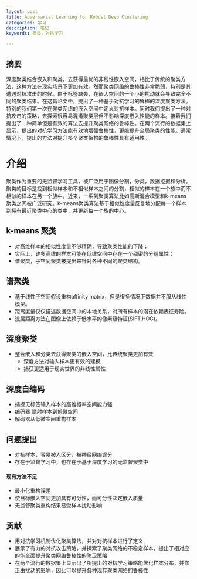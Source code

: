 ```yaml
---
layout: post
title: Adversarial Learning for Robust Deep Clustering
categories: 学习
description: 笔记
keywords: 聚类，对抗学习

---
```


<head>
    <script src="https://cdn.mathjax.org/mathjax/latest/MathJax.js?config=TeX-AMS-MML_HTMLorMML" type="text/javascript"></script>
    <script type="text/x-mathjax-config">
        MathJax.Hub.Config({
            tex2jax: {
            skipTags: ['script', 'noscript', 'style', 'textarea', 'pre'],
            inlineMath: [['$','$']]
            }
        });
    </script>
</head>

## 摘要

​		深度聚类结合嵌入和聚类，去获得最优的非线性嵌入空间，相比于传统的聚类方法，这种方法在现实场景下更加有效。然而聚类网络的鲁棒性非常脆弱，特别是其遭遇对抗攻击的时候。由于标签缺失，在嵌入空间的一个小的扰动就会导致完全不同的聚类结果。在这篇论文中，提出了一种基于对抗学习的鲁棒的深度聚类方法。特别的我们第一次在聚类网络的嵌入空间中定义对抗样本。同时我们提出了一种对抗攻击的策略，去探索很容易混淆聚类层但不影响深度嵌入性能的样本。接着我们提出了一种简单但是有效的算法去提升聚类网络的鲁棒性。在两个流行的数据集上显示，提出的对抗学习方法能有效地增强鲁棒性，更能提升全局聚类的性能。通常情况下，提出的方法对提升多个聚类架构的鲁棒性具有适用性。

# 介绍

​		聚类作为重要的无监督学习工具，被广泛用于图像分割，分类，数据挖掘和分析。聚类的目标是找到相似样本和不相似样本之间的分割，相似的样本在一个族中而不相似的样本在另一个族中。近来，一系列聚类算法比如高斯混合模型和k-means聚类之间被广泛研究。k-means聚类算法基于相似性度量反复地分配每一个样本到拥有最近聚类中心的类中，并更新每一个族的中心。

## k-means 聚类

* 对高维样本的相似性度量不够精确，导致聚类性能的下降；
* 实际上，许多高维的样本可能在低维空间中存在一个稠密的分组属性；
* 谱聚类，子空间聚类被提出来针对各种不同的聚类结构。

## 谱聚类

* 基于线性子空间假设重构affinity matrix，但是很多情况下数据并不服从线性模型。
* 距离度量仅仅描述数据空间中的本地关系，对所有样本的潜在依赖表征寿险。
* 浅层距离方法在图像上依赖于低水平的像素级特征(SIFT,HOG)。

## 深度聚类

* 整合嵌入和分类去获得聚类的嵌入空间，比传统聚类更加有效
  * 深度方法对输入样本更有效的建模
  * 捕获更适用于现实世界的非线性属性

## 深度自编码

* 捕捉无标签输入样本的高维概率空间能力强
* 编码器 隐射样本到低微空间
* 解码器从低微空间重构样本

## 问题提出
* 对抗样本，容易被人区分，被神经网络误分
* 存在于监督学习中，也存在于基于深度学习的无监督聚类中

#### 现有方法不足

* 最小化重构误差
* 使目标嵌入空间更加具有可分性，而可分性决定嵌入质量
* 无监督聚类重构结果易受样本扰动影响

## 贡献

*  用对抗学习机制优化聚类算法，并对对抗样本进行了定义
* 展示了有力的对抗攻击策略，并探索了聚类网络的不稳定样本，提出了相对应的能全面提升聚类网络鲁棒性的防卫策略
* 在两个流行的数据集上显示出了所提出的对抗学习策略能优化样本分布，并修正由扰动的影响，因此可以提升各种现存聚类网络的鲁棒性









